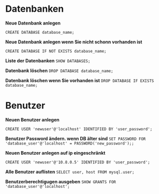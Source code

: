 # Datenbanken 

**Neue Datenbank anlegen**

`CREATE DATABASE database_name;`

**Neue Datenbank anlegen wenn Sie nicht schonn vorhanden ist**

`CREATE DATABASE IF NOT EXISTS database_name;`

**Liste der Datenbanken**
`SHOW DATABASES;`

**Datenbank löschen**
`DROP DATABASE database_name;`

**Datenbank löschen wenn Sie vorhanden ist**
`DROP DATABASE IF EXISTS database_name;`


# Benutzer

**Neuen Benutzer anlegen**

`CREATE USER 'newuser'@'localhost' IDENTIFIED BY 'user_password';`

**Benutzer Password ändern. wenn DB älter sind**
`SET PASSWORD FOR 'database_user'@'localhost' = PASSWORD('new_password');;`

**Neuen Benutzer anlegen auf ip eingeschränkt**

`CREATE USER 'newuser'@'10.8.0.5' IDENTIFIED BY 'user_password';`

**Alle Benutzer auflisten**
`SELECT user, host FROM mysql.user;`

**Benutzerberechtigugen ausgeben**
`SHOW GRANTS FOR 'database_user'@'localhost';`